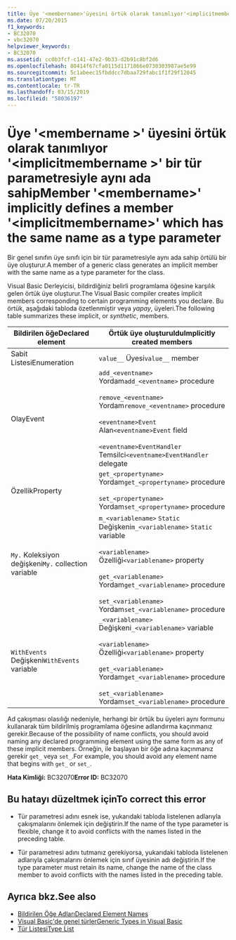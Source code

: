 ```yaml
---
title: Üye '<membername>'üyesini örtük olarak tanımlıyor'<implicitmembername>' bir tür parametresiyle aynı ada sahip
ms.date: 07/20/2015
f1_keywords:
- BC32070
- vbc32070
helpviewer_keywords:
- BC32070
ms.assetid: cc0b3fcf-c141-47e2-9b33-d2b91c8bf2d6
ms.openlocfilehash: 80414f67cfa0115d1171866e0730303987ae5e99
ms.sourcegitcommit: 5c1abeec15fbddcc7dbaa729fabc1f1f29f12045
ms.translationtype: MT
ms.contentlocale: tr-TR
ms.lasthandoff: 03/15/2019
ms.locfileid: "58036197"
---
```

# <a name="member-membername-implicitly-defines-a-member-implicitmembername-which-has-the-same-name-as-a-type-parameter"></a><span data-ttu-id="28b8a-102">Üye '\<membername >' üyesini örtük olarak tanımlıyor '\<implicitmembername >' bir tür parametresiyle aynı ada sahip</span><span class="sxs-lookup"><span data-stu-id="28b8a-102">Member '\<membername>' implicitly defines a member '\<implicitmembername>' which has the same name as a type parameter</span></span>
<span data-ttu-id="28b8a-103">Bir genel sınıfın üye sınıfı için bir tür parametresiyle aynı ada sahip örtülü bir üye oluşturur.</span><span class="sxs-lookup"><span data-stu-id="28b8a-103">A member of a generic class generates an implicit member with the same name as a type parameter for the class.</span></span>  
  
 <span data-ttu-id="28b8a-104">Visual Basic Derleyicisi, bildirdiğiniz belirli programlama öğesine karşılık gelen örtük üye oluşturur.</span><span class="sxs-lookup"><span data-stu-id="28b8a-104">The Visual Basic compiler creates implicit members corresponding to certain programming elements you declare.</span></span> <span data-ttu-id="28b8a-105">Bu örtük, aşağıdaki tabloda özetlenmiştir veya *yapay*, üyeleri.</span><span class="sxs-lookup"><span data-stu-id="28b8a-105">The following table summarizes these implicit, or *synthetic*, members.</span></span>  
  
|<span data-ttu-id="28b8a-106">Bildirilen öğe</span><span class="sxs-lookup"><span data-stu-id="28b8a-106">Declared element</span></span>|<span data-ttu-id="28b8a-107">Örtük üye oluşturuldu</span><span class="sxs-lookup"><span data-stu-id="28b8a-107">Implicitly created members</span></span>|  
|----------------------|--------------------------------|  
|<span data-ttu-id="28b8a-108">Sabit Listesi</span><span class="sxs-lookup"><span data-stu-id="28b8a-108">Enumeration</span></span>|<span data-ttu-id="28b8a-109">`value__` Üyesi</span><span class="sxs-lookup"><span data-stu-id="28b8a-109">`value__` member</span></span>|  
|<span data-ttu-id="28b8a-110">Olay</span><span class="sxs-lookup"><span data-stu-id="28b8a-110">Event</span></span>|<span data-ttu-id="28b8a-111">`add_<eventname>` Yordam</span><span class="sxs-lookup"><span data-stu-id="28b8a-111">`add_<eventname>` procedure</span></span><br /><br /> <span data-ttu-id="28b8a-112">`remove_<eventname>` Yordam</span><span class="sxs-lookup"><span data-stu-id="28b8a-112">`remove_<eventname>` procedure</span></span><br /><br /> <span data-ttu-id="28b8a-113">`<eventname>Event` Alan</span><span class="sxs-lookup"><span data-stu-id="28b8a-113">`<eventname>Event` field</span></span><br /><br /> <span data-ttu-id="28b8a-114">`<eventname>EventHandler` Temsilci</span><span class="sxs-lookup"><span data-stu-id="28b8a-114">`<eventname>EventHandler` delegate</span></span>|  
|<span data-ttu-id="28b8a-115">Özellik</span><span class="sxs-lookup"><span data-stu-id="28b8a-115">Property</span></span>|<span data-ttu-id="28b8a-116">`get_<propertyname>` Yordam</span><span class="sxs-lookup"><span data-stu-id="28b8a-116">`get_<propertyname>` procedure</span></span><br /><br /> <span data-ttu-id="28b8a-117">`set_<propertyname>` Yordam</span><span class="sxs-lookup"><span data-stu-id="28b8a-117">`set_<propertyname>` procedure</span></span>|  
|<span data-ttu-id="28b8a-118">`My.` Koleksiyon değişkeni</span><span class="sxs-lookup"><span data-stu-id="28b8a-118">`My.` collection variable</span></span>|<span data-ttu-id="28b8a-119">`m_<variablename>` `Static` Değişkeni</span><span class="sxs-lookup"><span data-stu-id="28b8a-119">`m_<variablename>` `Static` variable</span></span><br /><br /> <span data-ttu-id="28b8a-120">`<variablename>` Özelliği</span><span class="sxs-lookup"><span data-stu-id="28b8a-120">`<variablename>` property</span></span><br /><br /> <span data-ttu-id="28b8a-121">`get_<variablename>` Yordam</span><span class="sxs-lookup"><span data-stu-id="28b8a-121">`get_<variablename>` procedure</span></span><br /><br /> <span data-ttu-id="28b8a-122">`set_<variablename>` Yordam</span><span class="sxs-lookup"><span data-stu-id="28b8a-122">`set_<variablename>` procedure</span></span>|  
|<span data-ttu-id="28b8a-123">`WithEvents` Değişkeni</span><span class="sxs-lookup"><span data-stu-id="28b8a-123">`WithEvents` variable</span></span>|<span data-ttu-id="28b8a-124">`_<variablename>` Değişkeni</span><span class="sxs-lookup"><span data-stu-id="28b8a-124">`_<variablename>` variable</span></span><br /><br /> <span data-ttu-id="28b8a-125">`<variablename>` Özelliği</span><span class="sxs-lookup"><span data-stu-id="28b8a-125">`<variablename>` property</span></span><br /><br /> <span data-ttu-id="28b8a-126">`get_<variablename>` Yordam</span><span class="sxs-lookup"><span data-stu-id="28b8a-126">`get_<variablename>` procedure</span></span><br /><br /> <span data-ttu-id="28b8a-127">`set_<variablename>` Yordam</span><span class="sxs-lookup"><span data-stu-id="28b8a-127">`set_<variablename>` procedure</span></span>|  
  
 <span data-ttu-id="28b8a-128">Ad çakışması olasılığı nedeniyle, herhangi bir örtük bu üyeleri aynı formunu kullanarak tüm bildirilmiş programlama öğesine adlandırma kaçınmanız gerekir.</span><span class="sxs-lookup"><span data-stu-id="28b8a-128">Because of the possibility of name conflicts, you should avoid naming any declared programming element using the same form as any of these implicit members.</span></span> <span data-ttu-id="28b8a-129">Örneğin, ile başlayan bir öğe adına kaçınmanız gerekir `get_` veya `set_`.</span><span class="sxs-lookup"><span data-stu-id="28b8a-129">For example, you should avoid any element name that begins with `get_` or `set_`.</span></span>  
  
 <span data-ttu-id="28b8a-130">**Hata Kimliği:** BC32070</span><span class="sxs-lookup"><span data-stu-id="28b8a-130">**Error ID:** BC32070</span></span>  
  
## <a name="to-correct-this-error"></a><span data-ttu-id="28b8a-131">Bu hatayı düzeltmek için</span><span class="sxs-lookup"><span data-stu-id="28b8a-131">To correct this error</span></span>  
  
-   <span data-ttu-id="28b8a-132">Tür parametresi adını esnek ise, yukarıdaki tabloda listelenen adlarıyla çakışmalarını önlemek için değiştirin.</span><span class="sxs-lookup"><span data-stu-id="28b8a-132">If the name of the type parameter is flexible, change it to avoid conflicts with the names listed in the preceding table.</span></span>  
  
-   <span data-ttu-id="28b8a-133">Tür parametresi adını tutmanız gerekiyorsa, yukarıdaki tabloda listelenen adlarıyla çakışmalarını önlemek için sınıf üyesinin adı değiştirin.</span><span class="sxs-lookup"><span data-stu-id="28b8a-133">If the type parameter must retain its name, change the name of the class member to avoid conflicts with the names listed in the preceding table.</span></span>  
  
## <a name="see-also"></a><span data-ttu-id="28b8a-134">Ayrıca bkz.</span><span class="sxs-lookup"><span data-stu-id="28b8a-134">See also</span></span>

- [<span data-ttu-id="28b8a-135">Bildirilen Öğe Adları</span><span class="sxs-lookup"><span data-stu-id="28b8a-135">Declared Element Names</span></span>](../../visual-basic/programming-guide/language-features/declared-elements/declared-element-names.md)
- [<span data-ttu-id="28b8a-136">Visual Basic'de genel türler</span><span class="sxs-lookup"><span data-stu-id="28b8a-136">Generic Types in Visual Basic</span></span>](../../visual-basic/programming-guide/language-features/data-types/generic-types.md)
- [<span data-ttu-id="28b8a-137">Tür Listesi</span><span class="sxs-lookup"><span data-stu-id="28b8a-137">Type List</span></span>](../../visual-basic/language-reference/statements/type-list.md)
